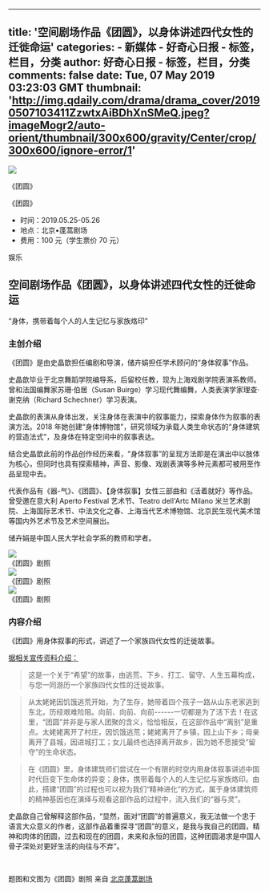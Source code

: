 
---
title: '空间剧场作品《团圆》，以身体讲述四代女性的迁徙命运'
categories: 
    - 新媒体
    - 好奇心日报 - 标签，栏目，分类
author: 好奇心日报 - 标签，栏目，分类
comments: false
date: Tue, 07 May 2019 03:23:03 GMT
thumbnail: 'http://img.qdaily.com/drama/drama_cover/20190507103411ZzwtxAiBDhXnSMeQ.jpeg?imageMogr2/auto-orient/thumbnail/300x600/gravity/Center/crop/300x600/ignore-error/1'
---

<div>   
<div class="article-detail-hd media drama"><div class="banner-info"><div class="banner clearfix" style="background:transparent url(http://img.qdaily.com/drama/drama_cover/20190507103411ZzwtxAiBDhXnSMeQ.jpeg?imageMogr2/auto-orient/thumbnail/300x600/gravity/Center/crop/300x600/ignore-error/1) 0 65% no-repeat;background-size:cover"><div class="pic"><img class="lazyload" src="http://img.qdaily.com/drama/drama_cover/20190507103411ZzwtxAiBDhXnSMeQ.jpeg?imageMogr2/auto-orient/thumbnail/300x600/gravity/Center/crop/300x600/ignore-error/1" referrerpolicy="no-referrer"></div><div class="info"><div class="book-name"><span class="dots"><p class="words">《团圆》</p></span><span class="detail"><p>《团圆》</p></span></div><ul><li>时间：<span>2019.05.25-05.26</span></li><li>地点：<span>北京•蓬蒿剧场</span></li><li>费用：<span>100 元（学生票价 70 元）</span></li></ul></div></div></div><div class="media-title"><p class="category x25"><span class="iconfont icon-yule-bg"></span> <span>娱乐</span></p><h2 class="title">空间剧场作品《团圆》，以身体讲述四代女性的迁徙命运</h2></div></div>   <div class="article-detail-bd">  <p class="excerpt">“身体，携带着每个人的人生记忆与家族烙印”</p>  <div class="detail">  

<h3 nocleanhtml="true">主创介绍</h3>
<p class>《团圆》是由史晶歆担任编剧和导演，储卉娟担任学术顾问的“身体叙事”作品。</p>
<p class>史晶歆毕业于北京舞蹈学院编导系，后留校任教，现为上海戏剧学院表演系教师。曾和法国编舞家苏珊·伯居（Susan Buirge）学习现代舞编舞，人类表演学家理查·谢克纳（Richard Schechner）学习表演。</p>
<p class>史晶歆的表演从身体出发，关注身体在表演中的叙事能力，探索身体作为叙事的表演方法。2018 年她创建“身体博物馆”，研究领域为承载人类生命状态的“身体建筑的营造法式”，及身体在特定空间中的叙事表达。<br></p>
<p class>结合史晶歆此前的作品创作经历来看，“身体叙事”的呈现方法即是在演出中以肢体为核心，但同时也具有探索精神，声音、影像、戏剧表演等多种元素都可被用至作品呈现中去。</p>
<p class>代表作品有《器-气》、《团圆》、【身体叙事】女性三部曲和《活着就好》等作品。曾受邀在意大利 Aperto Festival 艺术节、Teatro dell'Artc Milano 米兰艺术剧院、上海国际艺术节、中法文化之春、上海当代艺术博物馆、北京民生现代美术馆等国内外艺术节及艺术空间展出。<br></p>
<p class>储卉娟是中国人民大学社会学系的教师和学者。<br></p>
<div class="com-insert-images multiple">
<figure style="margin:0;">
    <img src="http://img.qdaily.com/uploads/20190507104948CVZ4bjAynE135YKu.jpeg-w600" referrerpolicy="no-referrer">
<figcaption class>《团圆》剧照</figcaption></figure><figure style="margin:0;">
    <img src="http://img.qdaily.com/uploads/20190507104948b8ToVYH9aWJgXZRE.jpeg-w600" referrerpolicy="no-referrer">
<figcaption class>《团圆》剧照</figcaption></figure><figure style="margin:0;">
    <img src="http://img.qdaily.com/uploads/20190507104948q2gL9kRaAZVHn1If.jpeg-w600" referrerpolicy="no-referrer">
<figcaption class>《团圆》剧照</figcaption></figure>
</div>
<h3>内容介绍</h3>
<p class>《团圆》用身体叙事的形式，讲述了一个家族四代女性的迁徙故事。</p>
<p></p>
<p class><a href="https://mp.weixin.qq.com/s/oaBkH6sIY5nkZI2yOcL5qw" rel="nofollow">据相关宣传资料介绍：</a></p>
<blockquote>这是一个关于“希望”的故事，由逃荒、下乡、打工、留守、人生五幕构成，与您一同游历一个家族四代女性的迁徙故事。</blockquote>
<blockquote>从太姥姥因饥饿逃荒开始，为了生存，她带着四个孩子一路从山东老家逃到东北，历经艰难险阻。向前、向前、向前------一切都是为了活下去！在这里，“团圆”并非是与家人团聚的含义，恰恰相反，在这部作品中“离别”是重点。太姥姥离开了村庄，因饥饿逃荒；姥姥离开了乡镇，因上山下乡；母亲离开了县城，因进城打工；女儿最终也选择离开故乡，因为她不愿接受“留守”的生命状态。</blockquote>
<blockquote>在《团圆》里，身体建筑师们尝试在一个有限的时空内用身体叙事讲述中国时代巨变下生命体的异变；身体，携带着每个人的人生记忆与家族烙印。由此，搭建“团圆”的过程也可以视为我们“精神进化”的方式，属于身体建筑师的精神基因也在演绎与观看这部作品的过程中，流入我们的“器与灵”。</blockquote>
<p class>史晶歆自己曾解释这部作品，“显然，面对“团圆”的普遍意义，我无法做一个忠于语言大众意义的作者，这部作品着重探寻“团圆”的意义，是我与我自己的团圆，精神和肉体的团圆，过去和现在的团圆，未来和永恒的团圆，这种团圆渴求是中国人骨子深处对更好生活的向往与不弃”。<br></p>
<p class><br></p>
<p class>题图和文图为《团圆》剧照 来自 <a href="https://mp.weixin.qq.com/s/oaBkH6sIY5nkZI2yOcL5qw" rel="nofollow">北京蓬蒿剧场</a></p>

 <div class="embed-mask"><div class="embed-bd"><span class="triangle"></span><div class="play"></div></div><div class="embed-control"><span class="player"></span><div class="bar"><span></span></div><span class="sound iconfont icon-shengyin"></span></div></div><p></p></div></div>  
</div>
            